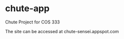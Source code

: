 chute-app
=========

Chute Project for COS 333

The site can be accessed at chute-sensei.appspot.com
